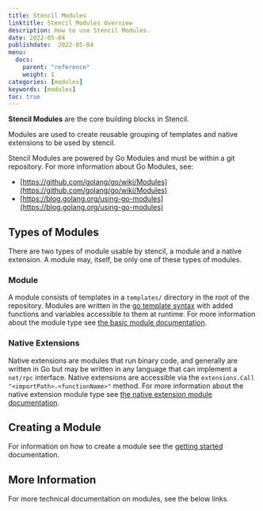 ```yaml
---
title: Stencil Modules
linktitle: Stencil Modules Overview
description: How to use Stencil Modules.
date: 2022-05-04
publishdate:  2022-05-04
menu:
  docs:
    parent: "reference"
    weight: 1
categories: [modules]
keywords: [modules]
toc: true
---
```


**Stencil Modules** are the core building blocks in Stencil.

Modules are used to create reusable grouping of templates and native extensions to be used by stencil.

Stencil Modules are powered by Go Modules and must be within a git repository. For more information about Go Modules, see:

- [https://github.com/golang/go/wiki/Modules](https://github.com/golang/go/wiki/Modules)
- [https://blog.golang.org/using-go-modules](https://blog.golang.org/using-go-modules)

## Types of Modules

There are two types of module usable by stencil, a module and a native extension. A module may, itself, be only one of these types of modules.

### Module

A module consists of templates in a `templates/` directory in the root of the repository. Modules are written in the [go template syntax](https://pkg.go.dev/text/template) with added functions and variables accessible to them at runtime. For more information about the module type see [the basic module documentation](/stencil/reference/template-module).

### Native Extensions

Native extensions are modules that run binary code, and generally are written in Go but may be written in any language that can implement a `net/rpc` interface. Native extensions are accessible via the `extensions.Call "<importPath>.<functionName>"` method. For more information about the native extension module type see [the native extension module documentation]().

## Creating a Module

For information on how to create a module see the [getting started](/stencil/getting-started/) documentation.

## More Information

For more technical documentation on modules, see the below links.